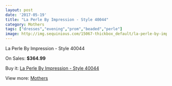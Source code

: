 ```yaml
---
layout: post
date: '2017-05-19'
title: "La Perle By Impression - Style 40044"
category: Mothers
tags: ["dresses","evening","prom","beaded","perle"]
image: http://img.sequinious.com/15067-thickbox_default/la-perle-by-impression-style-40044.jpg
---
```

La Perle By Impression - Style 40044

On Sales: **$364.99**
<a href="https://www.sequinious.com/mothers/7107-la-perle-by-impression-style-40044.html"><amp-img layout="responsive" width="600" height="600" src="//img.sequinious.com/15067-thickbox_default/la-perle-by-impression-style-40044.jpg" alt="La Perle By Impression - Style 40044 0" /></a>
<a href="https://www.sequinious.com/mothers/7107-la-perle-by-impression-style-40044.html"><amp-img layout="responsive" width="600" height="600" src="//img.sequinious.com/15068-thickbox_default/la-perle-by-impression-style-40044.jpg" alt="La Perle By Impression - Style 40044 1" /></a>

Buy it: [La Perle By Impression - Style 40044](https://www.sequinious.com/mothers/7107-la-perle-by-impression-style-40044.html "La Perle By Impression - Style 40044")

View more: [Mothers](https://www.sequinious.com/6-mothers "Mothers")